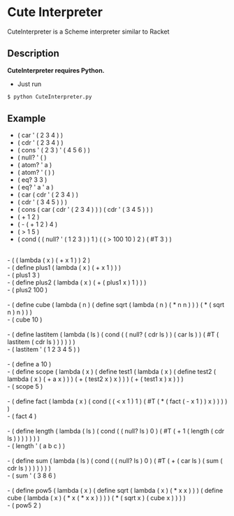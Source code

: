 # Cute Interpreter
CuteInterpreter is a Scheme interpreter similar to Racket

Description
----------
**CuteInterpreter requires Python.**
- Just run
``` bash
$ python CuteInterpreter.py
```

Example
----------
- ( car ' ( 2 3 4 ) ) <br>
- ( cdr ' ( 2 3 4 ) ) <br>
- ( cons ' ( 2 3 ) ' ( 4 5 6 ) ) <br>
- ( null? ' ( ) <br>
- ( atom? ' a ) <br>
- ( atom? ' ( ) ) <br>
- ( eq? 3 3 ) <br>
- ( eq? ' a ' a ) <br>
- ( car ( cdr ' ( 2 3 4 ) ) <br>
- ( cdr ' ( 3 4 5 ) ) ) <br>
- ( cons ( car ( cdr ' ( 2 3 4 ) ) ) ( cdr ' ( 3 4 5 ) ) ) <br>
- ( + 1 2 ) <br>
- ( - ( + 1 2 ) 4 ) <br>
- ( > 1 5 ) <br>
- ( cond ( ( null? ' ( 1 2 3 ) ) 1 ) ( ( > 100 10 ) 2 ) ( #T 3 ) ) <br>
<br>
- ( ( lambda ( x ) ( + x 1 ) ) 2 ) <br>
- ( define plus1 ( lambda ( x ) ( + x 1 ) ) )  <br>
- ( plus1 3 ) <br>
- ( define plus2 ( lambda ( x ) ( + ( plus1 x ) 1 ) ) )  <br>
- ( plus2 100 )  <br>
<br>
- ( define cube ( lambda ( n ) ( define sqrt ( lambda ( n ) ( * n n ) ) ) ( * ( sqrt n ) n ) ) )  <br>
- ( cube 10 )  <br>
<br>
- ( define lastitem ( lambda ( ls ) ( cond ( ( null? ( cdr ls ) ) ( car ls ) ) ( #T ( lastitem ( cdr ls ) ) ) ) ) )  <br>
- ( lastitem ' ( 1 2 3 4 5 ) )  <br>
<br>
- ( define a 10 )  <br>
- ( define scope ( lambda ( x ) ( define test1 ( lambda ( x ) ( define test2 ( lambda ( x ) ( + a x ) ) ) ( + ( test2 x ) x ) ) ) ( + ( test1 x ) x ) ) )  <br>
- ( scope 5 )  <br>
<br>
- ( define fact ( lambda ( x ) ( cond ( ( < x 1 ) 1 ) ( #T ( * ( fact ( - x 1 ) ) x  ) ) ) ) ) <br>
- ( fact 4 )  <br>
<br>
- ( define length ( lambda ( ls ) ( cond ( ( null? ls ) 0 ) ( #T ( + 1 ( length ( cdr ls ) ) ) ) ) ) ) <br>
- ( length ' ( a b c ) )  <br>
<br>
- ( define sum ( lambda ( ls ) ( cond ( ( null? ls ) 0 ) ( #T ( + ( car ls ) ( sum ( cdr ls ) ) ) ) ) ) )  <br>
- ( sum ' ( 3 8 6 )  <br>
<br>
- ( define pow5 ( lambda ( x ) ( define sqrt ( lambda ( x ) ( * x x ) ) ) ( define cube ( lambda ( x ) ( * x ( * x x ) ) ) ) ( * ( sqrt x ) ( cube x ) ) ) )  <br>
- ( pow5 2 )  <br>
